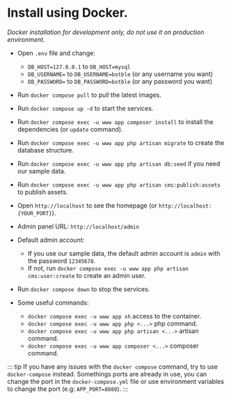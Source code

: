 # Install using Docker.

_Docker installation for development only, do not use it on production environment._

- Open `.env` file and change:
  - `DB_HOST=127.0.0.1` to `DB_HOST=mysql`
  - `DB_USERNAME=` to `DB_USERNAME=botble` (or any username you want)
  - `DB_PASSWORD=` to `DB_PASSWORD=botble` (or any password you want)

- Run `docker compose pull` to pull the latest images.
- Run `docker compose up -d` to start the services.
- Run `docker compose exec -u www app composer install` to install the dependencies (or `update` command).
- Run `docker compose exec -u www app php artisan migrate` to create the database structure.
- Run `docker compose exec -u www app php artisan db:seed` if you need our sample data.
- Run `docker compose exec -u www app php artisan cms:publish:assets` to publish assets.
- Open `http://localhost` to see the homepage (or `http://localhost:{YOUR_PORT}`).
- Admin panel URL: `http://localhost/admin`
- Default admin account:
    - If you use our sample data, the default admin account is `admin` with the password `12345678`.
    - If not, run `docker compose exec -u www app php artisan cms:user:create` to create an admin user.
- Run `docker compose down` to stop the services.
- Some useful commands:
    - `docker compose exec -u www app sh` access to the container.
    - `docker compose exec -u www app php <...>` php command.
    - `docker compose exec -u www app php artisan <...>` artisan command.
    - `docker compose exec -u www app composer <...>` composer command.

::: tip
If you have any issues with the `docker compose` command, try to use `docker-compose` instead.
Somethings ports are already in use, you can change the port in the `docker-compose.yml` file or use environment variables to change the port (e.g: `APP_PORT=8080`).
:::
